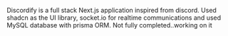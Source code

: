 Discordify is a full stack Next.js application inspired from discord. Used shadcn as the UI library, socket.io for realtime communications and used MySQL database with prisma ORM.
Not fully completed..working on it
